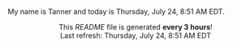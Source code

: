 My name is Tanner and today is Thursday, July 24, 8:51 AM EDT.

<p align="center">This <i>README</i> file is generated <b>every 3 hours</b>!</br>Last refresh: Thursday, July 24, 8:51 AM EDT<br /></p>
